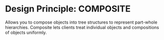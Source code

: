 # Design Principle: COMPOSITE

Allows you to compose objects into tree structures to represent part-whole hierarchies. Composite lets clients treat individual objects and compositions of objects uniformly.